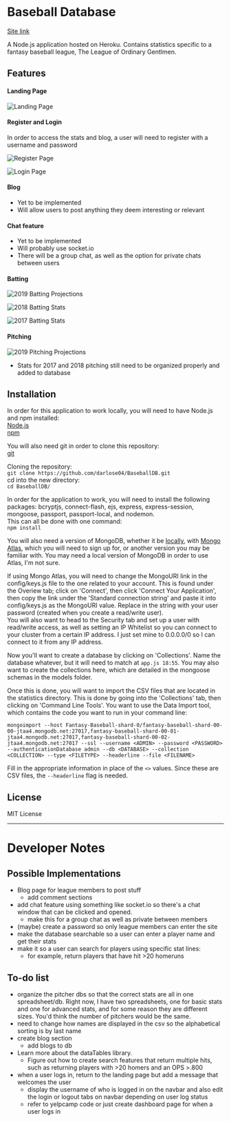 # Baseball Database
[Site link](https://log-baseball-stats.herokuapp.com/)

A Node.js application hosted on Heroku. Contains statistics specific to a fantasy baseball league, The League of Ordinary Gentlmen.

## Features

#### Landing Page
![Landing Page](https://github.com/darlose04/BaseballDB/blob/master/screengrabs/landingPage.png "Landing Page")

#### Register and Login

In order to access the stats and blog, a user will need to register with a username and password

![Register Page](https://github.com/darlose04/BaseballDB/blob/master/screengrabs/register.png "Register")

![Login Page](https://github.com/darlose04/BaseballDB/blob/master/screengrabs/login.png "Login")

#### Blog
* Yet to be implemented
* Will allow users to post anything they deem interesting or relevant

#### Chat feature
* Yet to be implemented
* Will probably use socket.io
* There will be a group chat, as well as the option for private chats between users

#### Batting

![2019 Batting Projections](https://github.com/darlose04/BaseballDB/blob/master/screengrabs/battingProjections.png "Batting Projections")

![2018 Batting Stats](https://github.com/darlose04/BaseballDB/blob/master/screengrabs/batting2018.png "2018 Batting Stats")

![2017 Batting Stats](https://github.com/darlose04/BaseballDB/blob/master/screengrabs/batting2017.png "2017 Batting Stats")

#### Pitching

![2019 Pitching Projections](https://github.com/darlose04/BaseballDB/blob/master/screengrabs/pitchingProjections.png "Pitching Projections")

* Stats for 2017 and 2018 pitching still need to be organized properly and added to database

## Installation

In order for this application to work locally, you will need to have Node.js and npm installed:  
[Node.js](https://nodejs.org/en/)  
[npm](https://www.npmjs.com/get-npm)

You will also need git in order to clone this repository:  
[git](https://git-scm.com/book/en/v2/Getting-Started-Installing-Git)

Cloning the repository:  
`git clone https://github.com/darlose04/BaseballDB.git`\
cd into the new directory:  
`cd BaseballDB/`

In order for the application to work, you will need to install the following packages:
bcryptjs, connect-flash, ejs, express, express-session, mongoose, passport, passport-local, and nodemon.\
This can all be done with one command:\
`npm install`

You will also need a version of MongoDB, whether it be [locally](https://docs.mongodb.com/manual/installation/#mongodb-community-edition), with [Mongo Atlas](https://www.mongodb.com/), which you will need to sign up for, or another version you may be familiar with. You may need a local version of MongoDB in order to use Atlas, I'm not sure.

If using Mongo Atlas, you will need to change the MongoURI link in the config/keys.js file to the one related to your account. This is found under the Overiew tab; click on 'Connect', then click 'Connect Your Application', then copy the link under the 'Standard connection string' and paste it into config/keys.js as the MongoURI value. Replace <PASSWORD> in the string with your user password (created when you create a read/write user).\
You will also want to head to the Security tab and set up a user with read/write access, as well as setting an IP Whitelist so you can connect to your cluster from a certain IP address. I just set mine to 0.0.0.0/0 so I can connect to it from any IP address.

Now you'll want to create a database by clicking on 'Collections'. Name the database whatever, but it will need to match at `app.js 18:55`. You may also want to create the collections here, which are detailed in the mongoose schemas in the models folder.

Once this is done, you will want to import the CSV files that are located in the statistics directory. This is done by going into the 'Collections' tab, then clicking on 'Command Line Tools'. You want to use the Data Import tool, which contains the code you want to run in your command line:

`mongoimport --host Fantasy-Baseball-shard-0/fantasy-baseball-shard-00-00-jtaa4.mongodb.net:27017,fantasy-baseball-shard-00-01-jtaa4.mongodb.net:27017,fantasy-baseball-shard-00-02-jtaa4.mongodb.net:27017 --ssl --username <ADMIN> --password <PASSWORD> --authenticationDatabase admin --db <DATABASE> --collection <COLLECTION> --type <FILETYPE> --headerline --file <FILENAME>`

Fill in the appropriate information in place of the `<>` values. Since these are CSV files, the `--headerline` flag is needed.

## License
MIT License

***
# Developer Notes

## Possible Implementations
* Blog page for league members to post stuff
  * add comment sections
* add chat feature using something like socket.io so there's a chat window that can be clicked and opened.
  * make this for a group chat as well as private between members
* (maybe) create a password so only league members can enter the site
* make the database searchable so a user can enter a player name and get their stats
* make it so a user can search for players using specific stat lines:
  * for example, return players that have hit >20 homeruns


## To-do list
* organize the pitcher dbs so that the correct stats are all in one spreadsheet/db. Right now, I have two spreadsheets, one for basic stats and one for advanced stats, and for some reason they are different sizes. You'd think the number of pitchers would be the same.
* need to change how names are displayed in the csv so the alphabetical sorting is by last name
* create blog section
  * add blogs to db
* Learn more about the dataTables library. 
  * Figure out how to create search features that return multiple hits, such as returning players with >20 homers and an OPS >.800
* when a user logs in, return to the landing page but add a message that welcomes the user
  * display the username of who is logged in on the navbar and also edit the login or logout tabs on navbar depending on user log status
  * refer to yelpcamp code or just create dashboard page for when a user logs in

